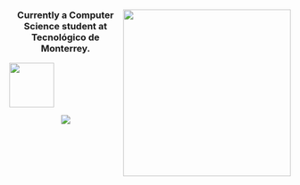 
<h3 align="center"><img align="right" height="300" src="https://24.media.tumblr.com/a9741dfcd7a1db4811994482fa018c09/tumblr_mm93xfMsdv1rxq1z0o1_500.gif"> Currently a Computer Science student at Tecnológico de Monterrey. </h3>
<img align="center" height="80" src="https://media.tenor.com/lKiSQQGszwYAAAAj/creucat-creu.gif">

<p align="center">
  <a href="https://github.com/anuraghazra/github-readme-stats">
    <img src="https://github-readme-stats.vercel.app/api/top-langs/?username=bashlui&size_weight=0.5&count_weight=0.5&theme=chartreuse-dark&title_color=ffffff">
  </a>
</p>


